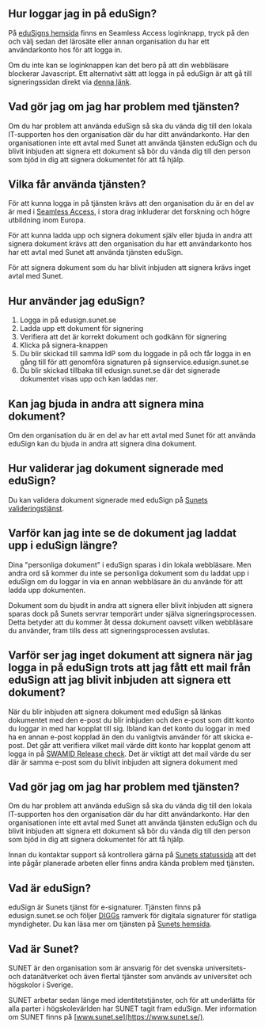 ## Hur loggar jag in på eduSign?

På [eduSigns hemsida](https://edusign.sunet.se/) finns en Seamless Access
loginknapp, tryck på den och välj sedan det lärosäte eller annan organisation
du har ett användarkonto hos för att logga in.

Om du inte kan se loginknappen kan det bero på att din webbläsare blockerar
Javascript. Ett alternativt sätt att logga in på eduSign är att gå till
signeringssidan direkt via [denna länk](https://edusign.sunet.se/sign).

## Vad gör jag om jag har problem med tjänsten?

Om du har problem att använda eduSign så ska du vända dig till den 
lokala IT-supporten hos den organisation där du har ditt användarkonto. 
Har den organisationen inte ett avtal med Sunet att använda tjänsten 
eduSign och du blivit inbjuden att signera ett dokument så bör du vända 
dig till den person som bjöd in dig att signera dokumentet för att få hjälp.

## Vilka får använda tjänsten?

För att kunna logga in på tjänsten krävs att den organisation du är en del av
är med i [Seamless Access](https://seamlessaccess.org/), i stora drag
inkluderar det forskning och högre utbildning inom Europa.

För att kunna ladda upp och signera dokument själv eller bjuda in andra att
signera dokument krävs att den organisation du har ett användarkonto hos har
ett avtal med Sunet att använda tjänsten eduSign.

För att signera dokument som du har blivit inbjuden att signera krävs inget
avtal med Sunet. 

## Hur använder jag eduSign?

1. Logga in på edusign.sunet.se
2. Ladda upp ett dokument för signering
3. Verifiera att det är korrekt dokument och godkänn för signering
4. Klicka på signera-knappen
5. Du blir skickad till samma IdP som du loggade in på och får 
   logga in en gång till för att genomföra signaturen på 
   signservice.edusign.sunet.se
6. Du blir skickad tillbaka till edusign.sunet.se där det signerade 
   dokumentet visas upp och kan laddas ner.

## Kan jag bjuda in andra att signera mina dokument?

Om den organisation du är en del av har ett avtal med Sunet för att använda
eduSign kan du bjuda in andra att signera dina dokument.

## Hur validerar jag dokument signerade med eduSign?

Du kan validera dokument signerade med eduSign
på [Sunets valideringstjänst](https://validator.edusign.sunet.se/).

## Varför kan jag inte se de dokument jag laddat upp i eduSign längre?

Dina "personliga dokument" i eduSign sparas i din lokala webbläsare. Men andra
ord så kommer du inte se personliga dokument som du laddat upp i eduSign om du
loggar in via en annan webbläsare än du använde för att ladda upp dokumenten.

Dokument som du bjudit in andra att signera eller blivit inbjuden att signera
sparas dock på Sunets servrar temporärt under själva signeringsprocessen. Detta
betyder att du kommer åt dessa dokument oavsett vilken webbläsare du använder,
fram tills dess att signeringsprocessen avslutas.

## Varför ser jag inget dokument att signera när jag logga in på eduSign trots att jag fått ett mail från eduSign att jag blivit inbjuden att signera ett dokument?

När du blir inbjuden att signera dokument med eduSign så länkas dokumentet med
den e-post du blir inbjuden och den e-post som ditt konto du loggar in med har
kopplat till sig. Ibland kan det konto du loggar in med ha en annan e-post
kopplad än den du vanligtvis använder för att skicka e-post. Det går att
verifiera vilket mail värde ditt konto har kopplat genom att logga in på [SWAMID
Release check](https://release-check.swamid.se/). Det är viktigt att det mail
värde du ser där är samma e-post som du blivit inbjuden att signera dokument
med

## Vad gör jag om jag har problem med tjänsten?

Om du har problem att använda eduSign så ska du vända dig till den lokala
IT-supporten hos den organisation där du har ditt användarkonto. Har den
organisationen inte ett avtal med Sunet att använda tjänsten eduSign och du
blivit inbjuden att signera ett dokument så bör du vända dig till den person
som bjöd in dig att signera dokumentet för att få hjälp.

Innan du kontaktar support så kontrollera gärna på [Sunets
statussida](https://status.sunet.se/) att det inte pågår planerade arbeten
eller finns andra kända problem med tjänsten.

## Vad är eduSign?

eduSign är Sunets tjänst för e-signaturer. Tjänsten finns på edusign.sunet.se
och följer [DIGGs](https://www.digg.se/) ramverk för digitala signaturer för
statliga myndigheter. Du kan läsa mer om tjänsten på [Sunets
hemsida](https://sunet.se/services/sakerhet/edusign).

## Vad är Sunet?

SUNET är den organisation som är ansvarig för det svenska universitets- 
och datanätverket och även flertal tjänster som används av universitet 
och högskolor i Sverige.

SUNET arbetar sedan länge med identitetstjänster, och för att underlätta 
för alla parter i högskolevärlden har SUNET tagit fram eduSign. Mer 
information om SUNET finns på [www.sunet.se](https://www.sunet.se/).
